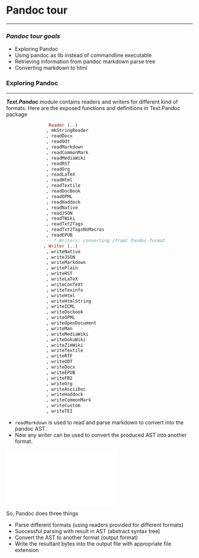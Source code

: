 # Pandoc tour
---------------

### ___Pandoc tour goals___ 
- Exploring Pandoc
- Using pandoc as lib instead of commandline executable
- Retrieving information from pandoc markdown parse tree
- Converting markdown to html

### Exploring Pandoc
--------------------

___Text.Pandoc___ module contains readers and writers for different kind of formats. Here are the exposed functions and definitions in Text.Pandoc package

```haskell
                Reader (..)
               , mkStringReader
               , readDocx
               , readOdt
               , readMarkdown
               , readCommonMark
               , readMediaWiki
               , readRST
               , readOrg
               , readLaTeX
               , readHtml
               , readTextile
               , readDocBook
               , readOPML
               , readHaddock
               , readNative
               , readJSON
               , readTWiki
               , readTxt2Tags
               , readTxt2TagsNoMacros
               , readEPUB
               -- * Writers: converting /from/ Pandoc format
              , Writer (..)
               , writeNative
               , writeJSON
               , writeMarkdown
               , writePlain
               , writeRST
               , writeLaTeX
               , writeConTeXt
               , writeTexinfo
               , writeHtml
               , writeHtmlString
               , writeICML
               , writeDocbook
               , writeOPML
               , writeOpenDocument
               , writeMan
               , writeMediaWiki
               , writeDokuWiki
               , writeZimWiki
               , writeTextile
               , writeRTF
               , writeODT
               , writeDocx
               , writeEPUB
               , writeFB2
               , writeOrg
               , writeAsciiDoc
               , writeHaddock
               , writeCommonMark
               , writeCustom
               , writeTEI 
```

- ``readMarkdown`` is used to read and parse markdown to convert into the pandoc AST.
- Now any writer can be used to convert the produced AST into another format.

![Look at this code snippet to know](/src/Explore.hs)

So, Pandoc does three things
- Parse different formats (using readers provided for different formats)
- Successful parsing with result in AST (abstract syntax tree)
- Convert the AST to another format (output format)
- Write the resultant bytes into the output file with appropriate file extension




